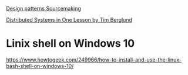 [Design patterns Sourcemaking](https://sourcemaking.com/design_patterns)

[Distributed Systems in One Lesson by Tim Berglund](https://www.youtube.com/watch?v=Y6Ev8GIlbxc)
# Linix shell on Windows 10
https://www.howtogeek.com/249966/how-to-install-and-use-the-linux-bash-shell-on-windows-10/
